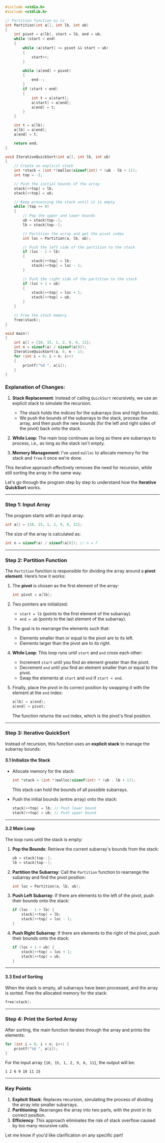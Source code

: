 ```c
#include <stdio.h>
#include <stdlib.h>

// Partition function as is
int Partition(int a[], int lb, int ub)
{
    int pivot = a[lb], start = lb, end = ub;
    while (start < end)
    {
        while (a[start] <= pivot && start < ub)
        {
            start++;
        }

        while (a[end] > pivot)
        {
            end--;
        }
        if (start < end)
        {
            int t = a[start];
            a[start] = a[end];
            a[end] = t;
        }
    }

    int t = a[lb];
    a[lb] = a[end];
    a[end] = t;

    return end;
}

void IterativeQuickSort(int a[], int lb, int ub)
{
    // Create an explicit stack
    int *stack = (int *)malloc(sizeof(int) * (ub - lb + 1));
    int top = -1;

    // Push the initial bounds of the array
    stack[++top] = lb;
    stack[++top] = ub;

    // Keep processing the stack until it is empty
    while (top >= 0)
    {
        // Pop the upper and lower bounds
        ub = stack[top--];
        lb = stack[top--];

        // Partition the array and get the pivot index
        int loc = Partition(a, lb, ub);

        // Push the left side of the partition to the stack
        if (loc - 1 > lb)
        {
            stack[++top] = lb;
            stack[++top] = loc - 1;
        }

        // Push the right side of the partition to the stack
        if (loc + 1 < ub)
        {
            stack[++top] = loc + 1;
            stack[++top] = ub;
        }
    }

    // Free the stack memory
    free(stack);
}

void main()
{
    int a[] = {10, 15, 1, 2, 9, 6, 11};
    int n = sizeof(a) / sizeof(a[0]);
    IterativeQuickSort(a, 0, n - 1);
    for (int i = 0; i < n; i++)
    {
        printf("%d ", a[i]);
    }
}
```

### Explanation of Changes:
1. **Stack Replacement**: Instead of calling `QuickSort` recursively, we use an explicit stack to simulate the recursion.
   - The stack holds the indices for the subarrays (low and high bounds).
   - We push the bounds of the subarrays to the stack, process the array, and then push the new bounds (for the left and right sides of the pivot) back onto the stack.

2. **While Loop**: The main loop continues as long as there are subarrays to process, i.e., as long as the stack isn't empty.

3. **Memory Management**: I’ve used `malloc` to allocate memory for the stack and `free` it once we're done. 

This iterative approach effectively removes the need for recursion, while still sorting the array in the same way.


Let's go through the program step by step to understand how the **Iterative QuickSort** works.

---

### **Step 1: Input Array**
The program starts with an input array:
```c
int a[] = {10, 15, 1, 2, 9, 6, 11};
```
The size of the array is calculated as:
```c
int n = sizeof(a) / sizeof(a[0]); // n = 7
```

---

### **Step 2: Partition Function**
The `Partition` function is responsible for dividing the array around a **pivot element**. Here’s how it works:

1. The **pivot** is chosen as the first element of the array:
   ```c
   int pivot = a[lb];
   ```
2. Two pointers are initialized:
   - `start = lb` (points to the first element of the subarray).
   - `end = ub` (points to the last element of the subarray).

3. The goal is to rearrange the elements such that:
   - Elements smaller than or equal to the pivot are to its left.
   - Elements larger than the pivot are to its right.

4. **While Loop**: This loop runs until `start` and `end` cross each other:
   - Increment `start` until you find an element greater than the pivot.
   - Decrement `end` until you find an element smaller than or equal to the pivot.
   - Swap the elements at `start` and `end` if `start < end`.

5. Finally, place the pivot in its correct position by swapping it with the element at the `end` index:
   ```c
   a[lb] = a[end];
   a[end] = pivot;
   ```
   The function returns the `end` index, which is the pivot's final position.

---

### **Step 3: Iterative QuickSort**
Instead of recursion, this function uses an **explicit stack** to manage the subarray bounds:

#### **3.1 Initialize the Stack**
- Allocate memory for the stack:
  ```c
  int *stack = (int *)malloc(sizeof(int) * (ub - lb + 1));
  ```
  This stack can hold the bounds of all possible subarrays.

- Push the initial bounds (entire array) onto the stack:
  ```c
  stack[++top] = lb; // Push lower bound
  stack[++top] = ub; // Push upper bound
  ```

---

#### **3.2 Main Loop**
The loop runs until the stack is empty:
1. **Pop the Bounds**: Retrieve the current subarray's bounds from the stack:
   ```c
   ub = stack[top--];
   lb = stack[top--];
   ```

2. **Partition the Subarray**: Call the `Partition` function to rearrange the subarray and find the pivot position:
   ```c
   int loc = Partition(a, lb, ub);
   ```

3. **Push Left Subarray**: If there are elements to the left of the pivot, push their bounds onto the stack:
   ```c
   if (loc - 1 > lb) {
       stack[++top] = lb;
       stack[++top] = loc - 1;
   }
   ```

4. **Push Right Subarray**: If there are elements to the right of the pivot, push their bounds onto the stack:
   ```c
   if (loc + 1 < ub) {
       stack[++top] = loc + 1;
       stack[++top] = ub;
   }
   ```

---

#### **3.3 End of Sorting**
When the stack is empty, all subarrays have been processed, and the array is sorted. Free the allocated memory for the stack:
```c
free(stack);
```

---

### **Step 4: Print the Sorted Array**
After sorting, the main function iterates through the array and prints the elements:
```c
for (int i = 0; i < n; i++) {
    printf("%d ", a[i]);
}
```

For the input array `{10, 15, 1, 2, 9, 6, 11}`, the output will be:
```
1 2 6 9 10 11 15
```

---

### **Key Points**
1. **Explicit Stack**: Replaces recursion, simulating the process of dividing the array into smaller subarrays.
2. **Partitioning**: Rearranges the array into two parts, with the pivot in its correct position.
3. **Efficiency**: This approach eliminates the risk of stack overflow caused by too many recursive calls.

Let me know if you'd like clarification on any specific part!